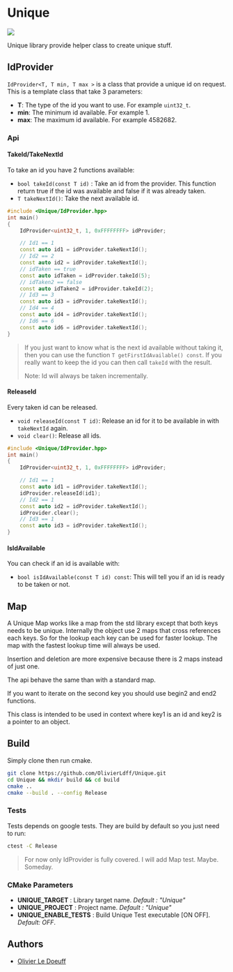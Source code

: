 # Unique

[![](https://github.com/OlivierLDff/Unique/workflows/CI/badge.svg)](https://github.com/OlivierLDff/Unique/actions?query=workflow%3ACI)

Unique library provide helper class to create unique stuff.

## IdProvider

`IdProvider<T, T min, T max >` is a class that provide a unique id on request. This is a template class that take 3 parameters:

* **T**: The type of the id you want to use. For example `uint32_t`.
* **min**: The minimum id available. For example 1.
* **max**: The maximum id available. For example 4582682.

### Api

#### TakeId/TakeNextId

To take an id you have 2 functions available:

* `bool takeId(const T id)` : Take an id from the provider. This function return true if the id was available and false if it was already taken.
* `T takeNextId()`: Take the next available id.

```c++
#include <Unique/IdProvider.hpp>
int main()
{
    IdProvider<uint32_t, 1, 0xFFFFFFFF> idProvider;

    // Id1 == 1
    const auto id1 = idProvider.takeNextId();
    // Id2 == 2
    const auto id2 = idProvider.takeNextId();
    // idTaken == true
    const auto idTaken = idProvider.takeId(5);
    // idTaken2 == false
    const auto idTaken2 = idProvider.takeId(2);
    // Id3 == 3
    const auto id3 = idProvider.takeNextId();
    // Id4 == 4
    const auto id4 = idProvider.takeNextId();
    // Id6 == 6
    const auto id6 = idProvider.takeNextId();
}
```

> If you just want to know what is the next id available without taking it, then you can use the function `T getFirstIdAvailable() const`. If you really want to keep the id you can then call `takeId` with the result.
>
> Note: Id will always be taken incrementally.

#### ReleaseId

Every taken id can be released.

* `void releaseId(const T id)`: Release an id for it to be available in with `takeNextId` again.
* `void clear()`: Release all ids.

```c++
#include <Unique/IdProvider.hpp>
int main()
{
    IdProvider<uint32_t, 1, 0xFFFFFFFF> idProvider;

    // Id1 == 1
    const auto id1 = idProvider.takeNextId();
    idProvider.releaseId(id1);
    // Id2 == 1
    const auto id2 = idProvider.takeNextId();
    idProvider.clear();
    // Id3 == 1
    const auto id3 = idProvider.takeNextId();
}
```

#### IsIdAvailable

You can check if an id is available with:

* `bool isIdAvailable(const T id) const`: This will tell you if an id is ready to be taken or not.

## Map

A Unique Map works like a map from the std library except that both keys needs to be unique. Internally the object use 2 maps that cross references each keys. So for the lookup each key can be used for faster lookup. The map with the fastest lookup time will always be used.

Insertion and deletion are more expensive because there is 2 maps instead of just one.

The api behave the same than with a standard map.

If you want to iterate on the second key you should use begin2 and end2 functions.

This class is intended to be used in context where key1 is an id and key2 is a pointer to an object.

## Build

Simply clone then run cmake.

```bash
git clone https://github.com/OlivierLdff/Unique.git
cd Unique && mkdir build && cd build
cmake ..
cmake --build . --config Release
```

### Tests

Tests depends on google tests. They are build by default so you just need to run:

```bash
ctest -C Release
```

> For now only IdProvider is fully covered. I will add Map test. Maybe. Someday.

### CMake Parameters

- **UNIQUE_TARGET** : Library target name. *Default : "Unique"*
- **UNIQUE_PROJECT** : Project name. *Default : "Unique"*
- **UNIQUE_ENABLE_TESTS** : Build Unique Test executable [ON OFF]. *Default: OFF*.

## Authors

- [Olivier Le Doeuff](https://github.com/OlivierLDff)